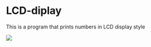 # LCD-diplay
This is a program that prints numbers in LCD display style

![]({{site.baseurl}}/https://github.com/sanchi4/LCD-diplay/blob/master/Sample_input_output.PNG)


